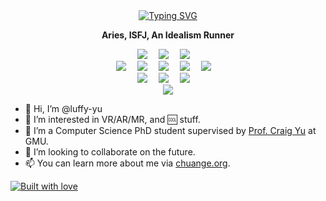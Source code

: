 <div align="center">
  <div align="center">
<a href="https://git.io/typing-svg"><img src="https://readme-typing-svg.demolab.com?font=Prosto+One&pause=1000&color=3A1FF7&center=true&random=false&width=435&lines=Hi%2C+I+am+Luffy+Yu." alt="Typing SVG" /></a>
  </div>
  
  <p><b>Aries, ISFJ, An Idealism Runner</b></p>
  
  <div align="center">
    <a href="mailto:yuliuchuan@gmail.com"><img src="https://img.shields.io/badge/Gmail-D14836" /></a>&emsp;
    <a href="https://www.linkedin.com/in/liuchuan-yu-64a44621a"><img src="https://img.shields.io/badge/LinkedIn-0077B5" /></a>&emsp;
    <a href="#"><img src="https://komarev.com/ghpvc/?username=luffy-yu&label=Views&color=0e75b6&style=flat" /></a>&emsp;
  </div>
  <div align="center">
    <a href="#"><img src="https://img.shields.io/badge/Python-14354C" /></a>&emsp;
    <a href="#"><img src="https://img.shields.io/badge/C%23-239120" /></a>&emsp;
    <a href="#"><img src="https://img.shields.io/badge/C%2B%2B-00599C" /></a>&emsp;
    <a href="#"><img src="https://img.shields.io/badge/PyCharm-000000.svg" /></a>&emsp;
    <a href="#"><img src="https://img.shields.io/badge/Rider-000000" /></a>&emsp;
  </div>

  <div align="center">
    <a href="#"><img src="https://aleen42.github.io/badges/src/photoshop.svg" /></a>&emsp;
    <a href="#"><img src="https://aleen42.github.io/badges/src/illustrator.svg" /></a>&emsp;
    <a href="#"><img src="https://aleen42.github.io/badges/src/premiere.svg" /></a>&emsp;
  </div>
<div align="center">
<picture>
  <source
    srcset="https://github-readme-stats.vercel.app/api?username=luffy-yu&show_icons=true&theme=dark&custom_title=Luffy%20Yu's%20Github%20Stats"
    media="(prefers-color-scheme: dark)"
  />
  <source
    srcset="https://github-readme-stats.vercel.app/api?username=luffy-yu&show_icons=true&custom_title=Luffy%20Yu's%20Github%20Stats"
    media="(prefers-color-scheme: light), (prefers-color-scheme: no-preference)"
  />
  <img src="https://github-readme-stats.vercel.app/api?username=luffy-yu&show_icons=true&custom_title=Luffy%20Yu's%20Github%20Stats" />
</picture>
</div>
</div>

- 👋 Hi, I’m @luffy-yu
- 👀 I’m interested in VR/AR/MR, and 🆒 stuff.
- 🌱 I’m a Computer Science PhD student supervised by [Prof. Craig Yu](https://craigyuyu.github.io/home/) at GMU.
- 💞️ I’m looking to collaborate on the future.
- 📫 You can learn more about me via [chuange.org](https://www.chuange.org/).

[![Built with love](http://ForTheBadge.com/images/badges/built-with-love.svg)](https://www.chuange.org/)

<!---
luffy-yu/luffy-yu is a ✨ special ✨ repository because its `README.md` (this file) appears on your GitHub profile.
You can click the Preview link to take a look at your changes.
--->
